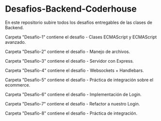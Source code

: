 # Desafios-Backend-Coderhouse
 En este repositorio subire todos los desafíos entregables de las clases de Backend.

 Carpeta "Desafío-1" contiene el desafío - Clases ECMAScript y ECMAScript avanzado.

 Carpeta "Desafío-2" contiene el desafío - Manejo de archivos. 

 Carpeta "Desafío-3" contiene el desafío - Servidor con Express.

 Carpeta "Desafío-4" contiene el desafío - Websockets + Handlebars.

 Carpeta "Desafío-5" contiene el desafío - Práctica de integración sobre el ecommerce.

 Carpeta "Desafío-6" contiene el desafío - Implementación de Login.

  Carpeta "Desafío-7" contiene el desafío - Refactor a nuestro Login.

  Carpeta "Desafío-8" contiene el desafío - Práctica de integración.